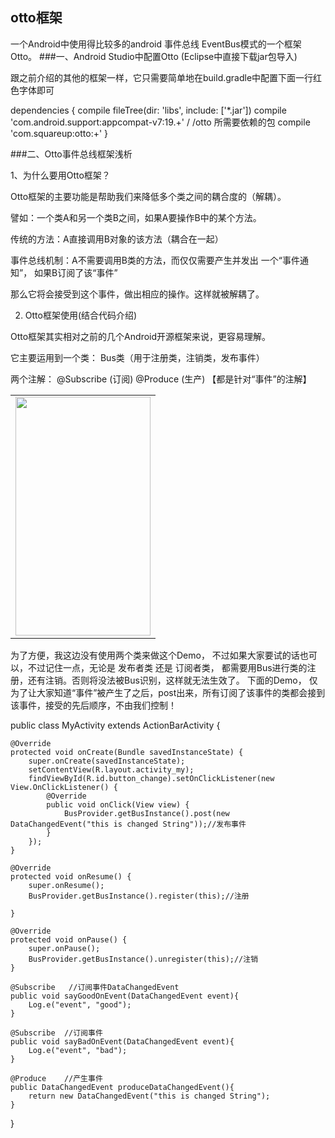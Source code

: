 ## otto框架
一个Android中使用得比较多的android 事件总线 EventBus模式的一个框架Otto。
###一、Android Studio中配置Otto (Eclipse中直接下载jar包导入)

跟之前介绍的其他的框架一样，它只需要简单地在build.gradle中配置下面一行红色字体即可

dependencies { 
    compile fileTree(dir: 'libs', include: ['*.jar']) 
    compile 'com.android.support:appcompat-v7:19.+' 
    / /otto 所需要依赖的包 
    compile 'com.squareup:otto:+' 
}

###二、Otto事件总线框架浅析

1、为什么要用Otto框架？

Otto框架的主要功能是帮助我们来降低多个类之间的耦合度的（解耦）。

譬如：一个类A和另一个类B之间，如果A要操作B中的某个方法。

传统的方法：A直接调用B对象的该方法（耦合在一起）

事件总线机制：A不需要调用B类的方法，而仅仅需要产生并发出 一个“事件通知”， 如果B订阅了该“事件”

那么它将会接受到这个事件，做出相应的操作。这样就被解耦了。

2. Otto框架使用(结合代码介绍)

Otto框架其实相对之前的几个Android开源框架来说，更容易理解。

它主要运用到一个类： Bus类（用于注册类，注销类，发布事件）

两个注解： @Subscribe (订阅)    @Produce (生产)    【都是针对“事件”的注解】


<table>
  <tr>
    <td>
    <img src="http://img.blog.csdn.net/20140712170558796?watermark/2/text/aHR0cDovL2Jsb2cuY3Nkbi5uZXQvbGpwaGhq/font/5a6L5L2T/fontsize/400/fill/I0JBQkFCMA==/dissolve/70/gravity/SouthEast" width="216"  height="382"/>
    </td>
  </tr>
   
</table>

为了方便，我这边没有使用两个类来做这个Demo， 不过如果大家要试的话也可以，不过记住一点，无论是
发布者类  还是 订阅者类， 都需要用Bus进行类的注册，还有注销。否则将没法被Bus识别，这样就无法生效了。
下面的Demo， 仅为了让大家知道“事件”被产生了之后，post出来，所有订阅了该事件的类都会接到该事件，接受的先后顺序，不由我们控制！

public class MyActivity extends ActionBarActivity {  
  
    @Override  
    protected void onCreate(Bundle savedInstanceState) {  
        super.onCreate(savedInstanceState);  
        setContentView(R.layout.activity_my);  
        findViewById(R.id.button_change).setOnClickListener(new View.OnClickListener() {  
            @Override  
            public void onClick(View view) {  
                BusProvider.getBusInstance().post(new DataChangedEvent("this is changed String"));//发布事件  
            }  
        });  
    }  
  
    @Override  
    protected void onResume() {  
        super.onResume();  
        BusProvider.getBusInstance().register(this);//注册  
          
    }  
  
    @Override  
    protected void onPause() {  
        super.onPause();  
        BusProvider.getBusInstance().unregister(this);//注销  
    }  
  
    @Subscribe   //订阅事件DataChangedEvent  
    public void sayGoodOnEvent(DataChangedEvent event){  
        Log.e("event", "good");  
    }  
  
    @Subscribe  //订阅事件  
    public void sayBadOnEvent(DataChangedEvent event){  
        Log.e("event", "bad");  
    }  
  
    @Produce    //产生事件  
    public DataChangedEvent produceDataChangedEvent(){  
        return new DataChangedEvent("this is changed String");  
    }  
  
}  



